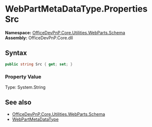 # WebPartMetaDataType.Properties Src
  

**Namespace:** [OfficeDevPnP.Core.Utilities.WebParts.Schema](OfficeDevPnP.Core.Utilities.WebParts.Schema.md)  
**Assembly:** OfficeDevPnP.Core.dll  
## Syntax
```C#
public string Src { get; set; }
```

### Property Value
Type: System.String  

## See also
- [OfficeDevPnP.Core.Utilities.WebParts.Schema](OfficeDevPnP.Core.Utilities.WebParts.Schema.md)
- [WebPartMetaDataType](OfficeDevPnP.Core.Utilities.WebParts.Schema.WebPartMetaDataType.md) 
